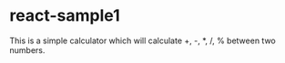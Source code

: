 # react-sample1

This is a simple calculator which will calculate +, -, *, /, % between two numbers.
